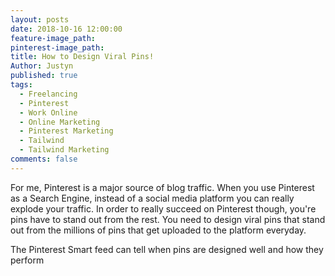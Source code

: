 ```yaml
---
layout: posts
date: 2018-10-16 12:00:00
feature-image_path:
pinterest-image_path:
title: How to Design Viral Pins!
Author: Justyn
published: true
tags:
  - Freelancing
  - Pinterest
  - Work Online
  - Online Marketing
  - Pinterest Marketing
  - Tailwind
  - Tailwind Marketing
comments: false
---
```


For me, Pinterest is a major source of blog traffic. When you use Pinterest as a Search Engine, instead of a social media platform you can really explode your traffic. In order to really succeed on Pinterest though, you're pins have to stand out from the rest. You need to design viral pins that stand out from the millions of pins that get uploaded to the platform everyday.&nbsp;

The Pinterest Smart feed can tell when pins are designed well and how they perform&nbsp;